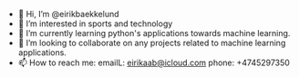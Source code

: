 - 👋 Hi, I’m @eirikbaekkelund
- 👀 I’m interested in sports and technology
- 🌱 I’m currently learning python's applications towards machine learning.
- 💞️ I’m looking to collaborate on any projects related to machine learning applications.
- 📫 How to reach me: 
emailL: eirikaab@icloud.com
phone:  +4745297350

<!---
eirikbaekkelund/eirikbaekkelund is a ✨ special ✨ repository because its `README.md` (this file) appears on your GitHub profile.
You can click the Preview link to take a look at your changes.
--->

